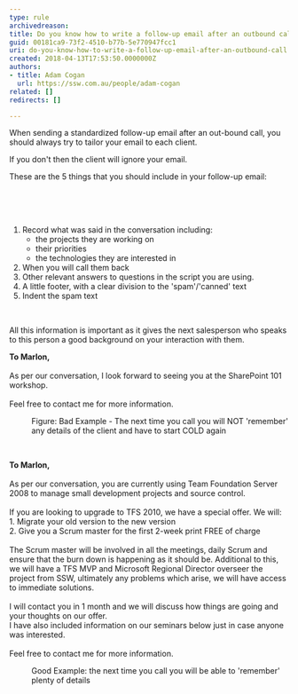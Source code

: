 ```yaml
---
type: rule
archivedreason: 
title: Do you know how to write a follow-up email after an outbound call?
guid: 00181ca9-73f2-4510-b77b-5e770947fcc1
uri: do-you-know-how-to-write-a-follow-up-email-after-an-outbound-call
created: 2018-04-13T17:53:50.0000000Z
authors:
- title: Adam Cogan
  url: https://ssw.com.au/people/adam-cogan
related: []
redirects: []

---
```



<p>When sending a standardized follow-up email after an out-bound call, you should always try to tailor your email to each client.</p><p>If you don't then the client will ignore your email.</p><p>These are the 5 things that you should include in your follow-up email&#58;  <br></p><br>
<br><excerpt class='endintro'></excerpt><br>
<ol><li>​Record what was said in the conversation including&#58;
   <ul><li>the projects they are working on</li><li>their priorities​<br></li><li>the technologies they are interested in</li></ul></li>
   <li>When you will call them back</li><li>Other relevant answers to questions in the script you are using.</li><li>A little footer, with a clear division to the 'spam'/'canned' text</li><li>Indent the spam text</li></ol><p><br></p><p>​All this information is important as it gives the next salesperson who speaks to this person a good background on your interaction with them.</p><p class="ssw15-rteElement-GreyBox"> 
   <b>To Marlon,</b><br><br>As per our conversation, I look forward to seeing you at the SharePoint 101 workshop.<br><br>Feel free to contact me for more information.</p><dd class="ssw15-rteElement-FigureBad">Figure&#58; Bad Example - The next time you call you will NOT 'remember' any details of the client and have to start COLD again<br></dd><p>
   <strong><br></strong></p><p class="ssw15-rteElement-GreyBox"> 
   <b>To Marlon,</b><br><br>As per our conversation, you are currently using Team Foundation Server 2008 to manage small development projects and source control.<br><br>If you are looking to upgrade to TFS 2010, we have a special offer. We will&#58;<br>1. Migrate your old version to the new version<br>2.&#160;Give you a Scrum master for the first 2-week print FREE of charge<br><br>The Scrum master will be involved in all the meetings, daily Scrum and ensure that the burn down is happening as it should be. Additional to this, we will have a TFS MVP and Microsoft Regional Director overseer the project from SSW, ultimately any problems which arise, we will have access to immediate solutions.<br><br>I will contact you in 1 month and we will discuss how things are going and your thoughts on our offer.<br>I have also included information on our seminars below just in case anyone was interested.<br><br>Feel free to contact me for more information. 
   <br></p><dd class="ssw15-rteElement-FigureGood">Good Example&#58; the next time you call you will be able to 'remember' plenty of details 
   <br></dd>
<br>



